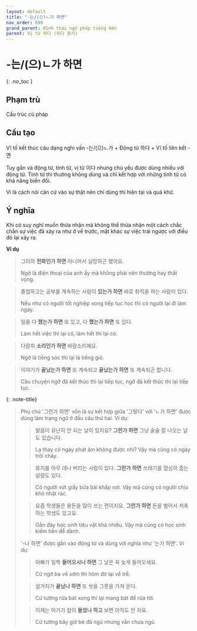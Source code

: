 ```yaml
---
layout: default
title: "-는/(으)ㄴ가 하면"
nav_order: 699
grand_parent: Hình thái ngữ pháp tiếng Hàn
parent: Vị từ 하다 (하다 동사)
---
```


# -는/(으)ㄴ가 하면
{: .no_toc }

## Phạm trù

Cấu trúc cú pháp

## Cấu tạo

Vĩ tố kết thúc câu dạng nghi vấn -는/(으)ㄴ가 + Động từ 하다 + Vĩ tố liên kết -면

Tuy gắn và động từ, tính từ, vị từ 이다 nhưng chủ yếu được dùng nhiều với động từ. Tính từ thì thường không dùng và chỉ kết hợp với những tính từ có khả năng biến đổi.

Vì là cách nói căn cứ vào sự thật nên chỉ dùng thì hiện tại và quá khứ.

## Ý nghĩa

Khi có suy nghĩ muốn thừa nhận mà không thể thừa nhận một cách chắc chắn sự việc đã xảy ra như ở vế trước, mặt khác sự việc trái ngược với điều đó lại xảy ra.

**Ví dụ**

> 그이의 **전화인가 하면** 아니어서 실망하곤 했어요.
>
> Ngờ là điện thoại của anh ấy mà không phải nên thường hay thất vọng.

> 졸업하고는 공부를 계속하는 사람이 **있는가 하면** 바로 취직을 하는 사람이 있다.
>
> Nếu như có người tốt nghiệp xong tiếp tục học thì có người lại đi làm ngay.

> 일을 다 **했는가 하면** 또 있고, 다 **했는가 하면** 또 있다.
>
> Làm hết việc thì lại có, làm hết thì lại có.

> 다람취 **소리인가 하면** 바람소리예요.
>
> Ngỡ là tiếng sóc thì lại là tiếng gió.

> 이야기가 **끝났는가 하면** 또 계속되고 **끝났는가 하면** 또 계속되곤 합니다.
>
> Câu chuyện ngỡ đã kết thúc thì lại tiếp tục, ngỡ đã kết thúc thì lại tiếp tục.

{: .note-title}
> Phụ chú
> '그런가 하면' vốn là sự kết hợp giữa '그렇다' với 'ㄴ가 하면' được dùng làm trạng ngữ ở đầu câu thứ hai. Ví dụ:
>> 발음이 유난히 안 되는 날이 있지요? **그런가 하면** 그냥 술술 잘 나오는 날도 있습니다.
>>
>> Lạ thay có ngày phát âm không được nhỉ? Vậy mà cũng có ngày trôi chảy.
>
>> 휴지를 아무 데나 버리는 사람이 있다. **그런가 하면** 쓰레기를 열심히 줍는 살람도 있다.
>>
>> Có người vứt giấy bừa bãi khắp nơi. Vậy mà cũng có người chịu khó nhặt rác.
>
>> 요즘 학생들은 용돈을 많이 쓰는 편이지요. **그런가 하면** 돈을 벌어서 저축하는 학생도 있고요.
>>
>> Gần đây học sinh tiêu vặt khá nhiều. Vậy mà cũng có học sinh kiếm tiền để dành.
>
> '-나 하면' được gắn vào động từ và dùng với nghĩa như '는가 하면'. Ví dụ:
>> 아빠가 일찍 **들어오시나 하면** 그 날은 꼭 늦게 들어오세요.
>>
>> Cứ ngỡ ba về sớm thì hôm đó lại về trễ.
>
>> 설거지가 **끝났나 하면** 또 씻을 그릇을 가져 온다.
>>
>> Cứ tưởng rửa bát xong thì lại mang bát để rửa tới.
>
>> 이제는 아기가 잠이 **들었나 하고** 보면 아직도 안 자요.
>>
>> Cứ tưởng bây giờ bé đã ngủ nhưng vẫn chưa ngủ.
